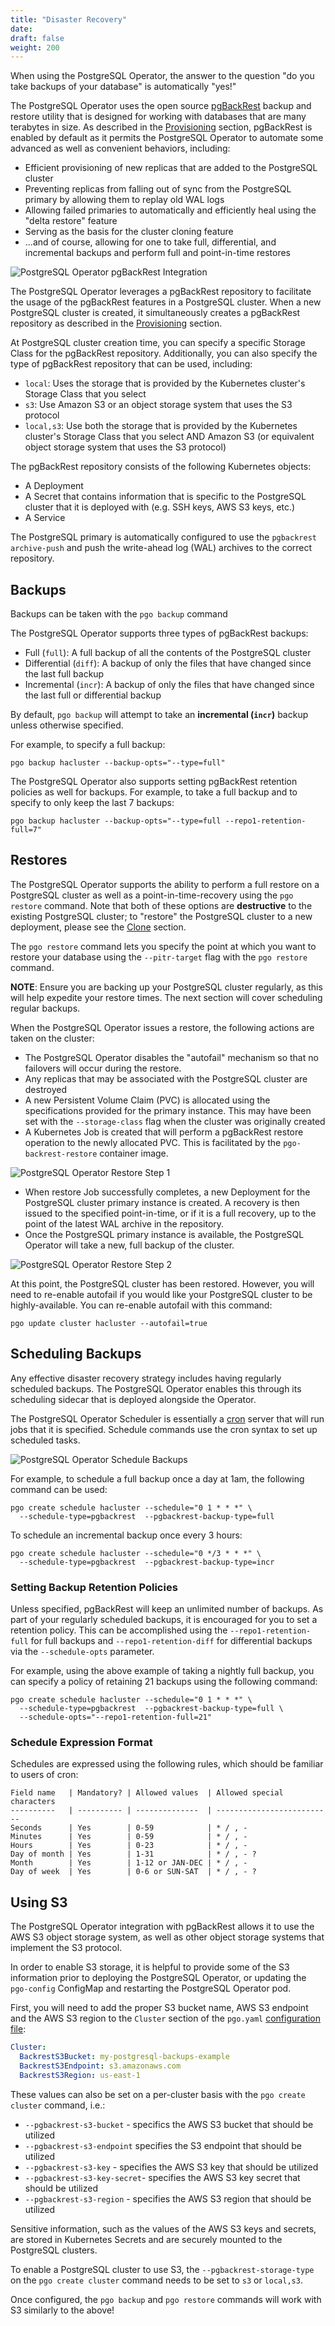 ```yaml
---
title: "Disaster Recovery"
date:
draft: false
weight: 200
---
```


When using the PostgreSQL Operator, the answer to the question "do you take
backups of your database" is automatically "yes!"

The PostgreSQL Operator uses the open source
[pgBackRest](https://pgbackrest.org) backup and restore utility that is designed
for working with databases that are many terabytes in size. As described in the
[Provisioning](/architecture/provisioning/) section, pgBackRest is enabled by
default as it permits the PostgreSQL Operator to automate some advanced as well
as convenient behaviors, including:

- Efficient provisioning of new replicas that are added to the PostgreSQL
cluster
- Preventing replicas from falling out of sync from the PostgreSQL primary by
allowing them to replay old WAL logs
- Allowing failed primaries to automatically and efficiently heal using the
"delta restore" feature
- Serving as the basis for the cluster cloning feature
- ...and of course, allowing for one to take full, differential, and incremental
backups and perform full and point-in-time restores

![PostgreSQL Operator pgBackRest Integration](../images/postgresql-cluster-dr-base.png)

The PostgreSQL Operator leverages a pgBackRest repository to facilitate the
usage of the pgBackRest features in a PostgreSQL cluster. When a new PostgreSQL
cluster is created, it simultaneously creates a pgBackRest repository as
described in the [Provisioning](/architecture/provisioning/) section.

At PostgreSQL cluster creation time, you can specify a specific Storage Class
for the pgBackRest repository. Additionally, you can also specify the type of
pgBackRest repository that can be used, including:

- `local`: Uses the storage that is provided by the Kubernetes cluster's Storage
Class that you select
- `s3`: Use Amazon S3 or an object storage system that uses the S3 protocol
- `local,s3`: Use both the storage that is provided by the Kubernetes cluster's
Storage Class that you select AND Amazon S3 (or equivalent object storage system
that uses the S3 protocol)

The pgBackRest repository consists of the following Kubernetes objects:

- A Deployment
- A Secret that contains information that is specific to the PostgreSQL cluster
that it is deployed with (e.g. SSH keys, AWS S3 keys, etc.)
- A Service

The PostgreSQL primary is automatically configured to use the
`pgbackrest archive-push` and push the write-ahead log (WAL) archives to the
correct repository.

## Backups

Backups can be taken with the `pgo backup` command

The PostgreSQL Operator supports three types of pgBackRest backups:

- Full (`full`): A full backup of all the contents of the PostgreSQL cluster
- Differential (`diff`): A backup of only the files that have changed since the
last full backup
- Incremental (`incr`):  A backup of only the files that have changed since the
last full or differential backup

By default, `pgo backup` will attempt to take an **incremental (`incr`)** backup
unless otherwise specified.

For example, to specify a full backup:

```shell
pgo backup hacluster --backup-opts="--type=full"
```

The PostgreSQL Operator also supports setting pgBackRest retention policies as
well for backups. For example, to take a full backup and to specify to only keep
the last 7 backups:

```shell
pgo backup hacluster --backup-opts="--type=full --repo1-retention-full=7"
```

## Restores

The PostgreSQL Operator supports the ability to perform a full restore on a
PostgreSQL cluster as well as a point-in-time-recovery using the `pgo restore`
command. Note that both of these options are **destructive** to the existing
PostgreSQL cluster; to "restore" the PostgreSQL cluster to a new deployment,
please see the [Clone](/pgo-client/common-tasks/#clone-a-postgresql-cluster) section.

The `pgo restore` command lets you specify the point at which you want to
restore your database using the `--pitr-target` flag with the `pgo restore`
command.

**NOTE**: Ensure you are backing up your PostgreSQL cluster regularly, as this
will help expedite your restore times. The next section will cover scheduling
regular backups.

When the PostgreSQL Operator issues a restore, the following actions are taken
on the cluster:

- The PostgreSQL Operator disables the "autofail" mechanism so that no failovers
will occur during the restore.
- Any replicas that may be associated with the PostgreSQL cluster are destroyed
- A new Persistent Volume Claim (PVC) is allocated using the specifications
provided for the primary instance. This may have been set with the
`--storage-class` flag when the cluster was originally created
- A Kubernetes Job is created that will perform a pgBackRest restore operation
to the newly allocated PVC. This is facilitated by the `pgo-backrest-restore`
container image.

![PostgreSQL Operator Restore Step 1](../images/postgresql-cluster-restore-step-1.png)

- When restore Job successfully completes, a new Deployment for the PostgreSQL
cluster primary instance is created. A recovery is then issued to the specified
point-in-time, or if it is a full recovery, up to the point of the latest WAL
archive in the repository.
- Once the PostgreSQL primary instance is available, the PostgreSQL Operator
will take a new, full backup of the cluster.

![PostgreSQL Operator Restore Step 2](../images/postgresql-cluster-restore-step-2.png)

At this point, the PostgreSQL cluster has been restored. However, you will need
to re-enable autofail if you would like your PostgreSQL cluster to be
highly-available. You can re-enable autofail with this command:

```shell
pgo update cluster hacluster --autofail=true
```

## Scheduling Backups

Any effective disaster recovery strategy includes having regularly scheduled
backups. The PostgreSQL Operator enables this through its scheduling sidecar
that is deployed alongside the Operator.

The PostgreSQL Operator Scheduler is essentially a [cron](https://en.wikipedia.org/wiki/Cron)
server that will run jobs that it is specified. Schedule commands use the cron
syntax to set up scheduled tasks.

![PostgreSQL Operator Schedule Backups](../images/postgresql-cluster-dr-schedule.png)

For example, to schedule a full backup once a day at 1am, the following command
can be used:

```shell
pgo create schedule hacluster --schedule="0 1 * * *" \
  --schedule-type=pgbackrest  --pgbackrest-backup-type=full
```

To schedule an incremental backup once every 3 hours:

```shell
pgo create schedule hacluster --schedule="0 */3 * * *" \
  --schedule-type=pgbackrest  --pgbackrest-backup-type=incr
```

### Setting Backup Retention Policies

Unless specified, pgBackRest will keep an unlimited number of backups. As part
of your regularly scheduled backups, it is encouraged for you to set a retention
policy. This can be accomplished using the `--repo1-retention-full` for full
backups and `--repo1-retention-diff` for differential backups via the
`--schedule-opts` parameter.

For example, using the above example of taking a nightly full backup, you can
specify a policy of retaining 21 backups using the following command:

```shell
pgo create schedule hacluster --schedule="0 1 * * *" \
  --schedule-type=pgbackrest  --pgbackrest-backup-type=full \
  --schedule-opts="--repo1-retention-full=21"
```

### Schedule Expression Format

Schedules are expressed using the following rules, which should be familiar to
users of cron:

```
Field name   | Mandatory? | Allowed values  | Allowed special characters
----------   | ---------- | --------------  | --------------------------
Seconds      | Yes        | 0-59            | * / , -
Minutes      | Yes        | 0-59            | * / , -
Hours        | Yes        | 0-23            | * / , -
Day of month | Yes        | 1-31            | * / , - ?
Month        | Yes        | 1-12 or JAN-DEC | * / , -
Day of week  | Yes        | 0-6 or SUN-SAT  | * / , - ?
```

## Using S3

The PostgreSQL Operator integration with pgBackRest allows it to use the AWS S3
object storage system, as well as other object storage systems that implement
the S3 protocol.

In order to enable S3 storage, it is helpful to provide some of the S3
information prior to deploying the PostgreSQL Operator, or updating the
`pgo-config` ConfigMap and restarting the PostgreSQL Operator pod.

First, you will need to add the proper S3 bucket name, AWS S3 endpoint and
the AWS S3 region to the `Cluster` section of the `pgo.yaml`
[configuration file](/configuration/pgo-yaml-configuration/):

```yaml
Cluster:
  BackrestS3Bucket: my-postgresql-backups-example
  BackrestS3Endpoint: s3.amazonaws.com
  BackrestS3Region: us-east-1
```

These values can also be set on a per-cluster basis with the
`pgo create cluster` command, i.e.:


- `--pgbackrest-s3-bucket` - specifics the AWS S3 bucket that should be utilized
- `--pgbackrest-s3-endpoint` specifies the S3 endpoint that should be utilized
- `--pgbackrest-s3-key` - specifies the AWS S3 key that should be utilized
- `--pgbackrest-s3-key-secret`- specifies the AWS S3 key secret that should be
utilized
- `--pgbackrest-s3-region` - specifies the AWS S3 region that should be utilized

Sensitive information, such as the values of the AWS S3 keys and secrets, are
stored in Kubernetes Secrets and are securely mounted to the PostgreSQL
clusters.

To enable a PostgreSQL cluster to use S3, the `--pgbackrest-storage-type` on the
`pgo create cluster` command needs to be set to `s3` or `local,s3`.

Once configured, the `pgo backup` and `pgo restore` commands will work with S3
similarly to the above!
